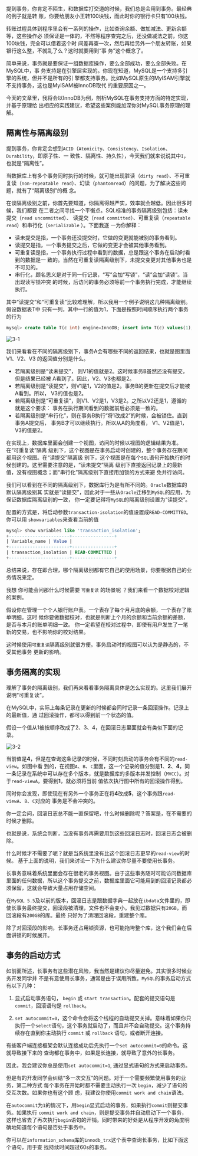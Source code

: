 提到事务，你肯定不陌生，和数据库打交道的时候，我们总是会用到事务。最经典的例子就是转 账，你要给朋友小王转100块钱，而此时你的银行卡只有100块钱。 

转账过程具体到程序里会有一系列的操作，比如查询余额、做加减法、更新余额等，这些操作必 须保证是一体的，不然等程序查完之后，还没做减法之前，你这100块钱，完全可以借着这个时 间差再查一次，然后再给另外一个朋友转账，如果银行这么整，不就乱了么？这时就要用到“事 务”这个概念了。 

简单来说，事务就是要保证一组数据库操作，要么全部成功，要么全部失败。在MySQL中，事 务支持是在引擎层实现的。你现在知道，MySQL是一个支持多引擎的系统，但并不是所有的引 擎都支持事务。比如MySQL原生的MyISAM引擎就不支持事务，这也是MyISAM被InnoDB取代 的重要原因之一。 

今天的文章里，我将会以InnoDB为例，剖析MySQL在事务支持方面的特定实现，并基于原理给 出相应的实践建议，希望这些案例能加深你对MySQL事务原理的理解。

## 隔离性与隔离级别

提到事务，你肯定会想到`ACID`（`Atomicity`、`Consistency`、`Isolation`、`Durability`，即原子性、一 致性、隔离性、持久性），今天我们就来说说其中`I`，也就是“隔离性”。

当数据库上有多个事务同时执行的时候，就可能出现脏读（`dirty read`）、不可重复读（`non-repeatable read`）、幻读（`phantomread`）的问题，为了解决这些问题，就有了“隔离级别”的概 念。

在谈隔离级别之前，你首先要知道，你隔离得越严实，效率就会越低。因此很多时候，我们都要 在二者之间寻找一个平衡点。SQL标准的事务隔离级别包括：读未提交（`read uncommitted`）、 读提交（`read committed`）、可重复读（`repeatable read`）和串行化（`serializable` ）。下面我逐 一为你解释：

- 读未提交是指，一个事务还没提交时，它做的变更就能被别的事务看到。 
- 读提交是指，一个事务提交之后，它做的变更才会被其他事务看到。 
- 可重复读是指，一个事务执行过程中看到的数据，总是跟这个事务在启动时看到的数据是一 致的。当然在可重复读隔离级别下，未提交变更对其他事务也是不可见的。 
- 串行化，顾名思义是对于同一行记录，“写”会加“写锁”，“读”会加“读锁”。当出现读写锁冲突 的时候，后访问的事务必须等前一个事务执行完成，才能继续执行。

其中“读提交”和“可重复读”比较难理解，所以我用一个例子说明这几种隔离级别。假设数据表T中 只有一列，其中一行的值为1，下面是按照时间顺序执行两个事务的行为

```sql
mysql> create table T(c int) engine=InnoDB; insert into T(c) values(1);
```

![3-1](./img/3_1.png ':size=60%')

我们来看看在不同的隔离级别下，事务A会有哪些不同的返回结果，也就是图里面V1、V2、V3 的返回值分别是什么。

- 若隔离级别是“读未提交”， 则V1的值就是2。这时候事务B虽然还没有提交，但是结果已经被 A看到了。因此，V2、V3也都是2。 
- 若隔离级别是“读提交”，则V1是1，V2的值是2。事务B的更新在提交后才能被A看到。所以， V3的值也是2。
- 若隔离级别是“可重复读”，则V1、V2是1，V3是2。之所以V2还是1，遵循的就是这个要求： 事务在执行期间看到的数据前后必须是一致的。 
- 若隔离级别是“串行化”，则在事务B执行“将1改成2”的时候，会被锁住。直到事务A提交后， 事务B才可以继续执行。所以从A的角度看， V1、V2值是1，V3的值是2。

在实现上，数据库里面会创建一个视图，访问的时候以视图的逻辑结果为准。在“可重复读”隔离 级别下，这个视图是在事务启动时创建的，整个事务存在期间都用这个视图。在“读提交”隔离级 别下，这个视图是在每个`SQL`语句开始执行的时候创建的。这里需要注意的是，“读未提交”隔离 级别下直接返回记录上的最新值，没有视图概念；而“串行化”隔离级别下直接用加锁的方式来避 免并行访问。

我们可以看到在不同的隔离级别下，数据库行为是有所不同的。`Oracle`数据库的默认隔离级别其 实就是“读提交”，因此对于一些从`Oracle`迁移到`MySQL`的应用，为保证数据库隔离级别的一致， 你一定要记得将`MySQL`的隔离级别设置为“读提交”。 

配置的方式是，将启动参数`transaction-isolation`的值设置成`READ-COMMITTED`。你可以用 `showvariables`来查看当前的值

```sql
mysql> show variables like 'transaction_isolation'; 
+-----------------------+----------------+ 
| Variable_name | Value | 
+-----------------------+----------------+ 
| transaction_isolation | READ-COMMITTED | 
+-----------------------+----------------+
```

总结来说，存在即合理，哪个隔离级别都有它自己的使用场景，你要根据自己的业务情况来定。

我想 你可能会问那什么时候需要  `可重复读` 的场景呢 ？我们来看一个数据校对逻辑的案例。

假设你在管理一个个人银行账户表。一个表存了每个月月底的余额，一个表存了账单明细。这时 候你要做数据校对，也就是判断上个月的余额和当前余额的差额，是否与本月的账单明细一致。 你一定希望在校对过程中，即使有用户发生了一笔新的交易，也不影响你的校对结果。 

这时候使用`可重复读`隔离级别就很方便。事务启动时的视图可以认为是静态的，不受其他事务 更新的影响。

## 事务隔离的实现

理解了事务的隔离级别，我们再来看看事务隔离具体是怎么实现的。这里我们展开说明“可重复读”。

在MySQL中，实际上每条记录在更新的时候都会同时记录一条回滚操作。记录上的最新值，通 过回滚操作，都可以得到前一个状态的值。 

假设一个值从1被按顺序改成了2、3、4，在回滚日志里面就会有类似下面的记录。

![3-2](./img/3_2.png ':size=100%')

当前值是**4**，但是在查询这条记录的时候，不同时刻启动的事务会有不同的`read-view`。如图中看 到的，在视图`A`、`B`、`C`里面，这一个记录的值分别是**1**、**2**、**4**，同一条记录在系统中可以存在多个版本，就是数据库的多版本并发控制（`MVCC`）。对于`read-viewA`，要得到**1**，就必须将当前 值依次执行图中所有的回滚操作得到。 

同时你会发现，即使现在有另外一个事务正在将**4**改成**5**，这个事务跟`read-viewA`、`B`、`C`对应的 事务是不会冲突的。 

你一定会问，回滚日志总不能一直保留吧，什么时候删除呢？答案是，在不需要的时候才删除。 

也就是说，系统会判断，当没有事务再需要用到这些回滚日志时，回滚日志会被删除。 

什么时候才不需要了呢？就是当系统里没有比这个回滚日志更早的`read-view`的时候。 基于上面的说明，我们来讨论一下为什么建议你尽量不要使用长事务。

长事务意味着系统里面会存在很老的事务视图。由于这些事务随时可能访问数据库里面的任何数据，所以这个事务提交之前，数据库里面它可能用到的回滚记录都必须保留，这就会导致大量占用存储空间。

在`MySQL 5.5`及以前的版本，回滚日志是跟数据字典一起放在`ibdata`文件里的，即使长事务最终提交，回滚段被清理，文件也不会变小。我见过数据只有`20GB`，而回滚段有`200GB`的库。最终 只好为了清理回滚段，重建整个库。

除了对回滚段的影响，长事务还占用锁资源，也可能拖垮整个库，这个我们会在后面讲锁的时候展开。

## 事务的启动方式

如前面所述，长事务有这些潜在风险，我当然是建议你尽量避免。其实很多时候业务开发同学并 不是有意使用长事务，通常是由于误用所致。`MySQL`的事务启动方式有以下几种：

1. 显式启动事务语句， `begin` 或 `start transaction`。配套的提交语句是`commit`，回滚语句是 `rollback`。 

2. `set autocommit=0`，这个命令会将这个线程的自动提交关掉。意味着如果你只执行一个`select`语句，这个事务就启动了，而且并不会自动提交。这个事务持续存在直到你主动执行 `commit` 或 `rollback` 语句，或者断开连接。

有些客户端连接框架会默认连接成功后先执行一个`set autocommit=0`的命令。这就导致接下来的 查询都在事务中，如果是长连接，就导致了意外的长事务。 

因此，我会建议你总是使用`set autocommit=1`, 通过显式语句的方式来启动事务。 

但是有的开发同学会纠结“多一次交互”的问题。对于一个需要频繁使用事务的业务，第二种方式 每个事务在开始时都不需要主动执行一次 `begin`，减少了语句的交互次数。如果你也有这个顾 虑，我建议你使用`commit work and chain`语法。 

在`autocommit`为`1`的情况下，用`begin`显式启动的事务，如果执行`commit`则提交事务。如果执行 `commit work and chain`，则是提交事务并自动启动下一个事务，这样也省去了再次执行`begin`语句的开销。同时带来的好处是从程序开发的角度明确地知道每个语句是否处于事务中。 

你可以在`information_schema`库的`innodb_trx`这个表中查询长事务，比如下面这个语句，用于查 找持续时间超过60s的事务。







